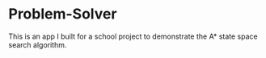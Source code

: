 # Problem-Solver
This is an app I built for a school project to demonstrate the A* state space search algorithm.
